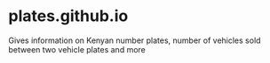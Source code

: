 # plates.github.io
Gives information on Kenyan number plates, number of vehicles sold between two  vehicle plates and more
